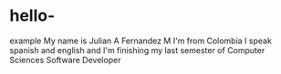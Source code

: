 # hello-
example
My name is Julian A Fernandez M 
I'm from Colombia
I speak spanish and english and
I'm finishing my last semester of Computer Sciences Software Developer
